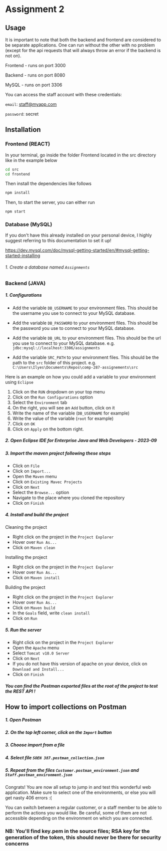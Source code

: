 # Assignment 2

## Usage

It is important to note that both the backend and frontend are considered to be separate applications. One can run without the other with no problem (except for the api requests that will always throw an error if the backend is not on).

Frontend - runs on port 3000

Backend - runs on port 8080

MySQL - runs on port 3306

You can access the staff account with these credentials:

`email`: staff@myapp.com

`password`: secret

## Installation

### Frontend (REACT)

In your terminal, go inside the folder Frontend located in the src directory like in the example below

```bash
cd src
cd frontend

```

Then install the dependencies like follows

```bash
npm install
```

Then, to start the server, you can either run

```bash
npm start
```

### Database (MySQL)

If you don't have this already installed on your personal device, I highly suggest referring to this documentation to set it up!

https://dev.mysql.com/doc/mysql-getting-started/en/#mysql-getting-started-installing

###### 1. Create a database named `Assignments`

### Backend (JAVA)

##### 1. Configurations

-   Add the variable `DB_USERNAME` to your environment files. This should be the username you use to connect to your MySQL database.

-   Add the variable `DB_PASSWORD` to your environment files. This should be the password you use to connect to your MySQL database.

-   Add the variable `DB_URL` to your environment files. This should be the url you use to connect to your MySQL database. e.g. `jdbc:mysql://localhost:3306/assignments`

-   Add the variable `SRC_PATH` to your environment files. This should be the path to the `src` folder of this project.
    e.g. `C:\Users\Ilyes\Documents\Repos\comp-287-assignements\src`

Here is an example on how you could add a variable to your environment using `Eclipse`

1. Click on the `RUN` dropdown on your top menu
2. Click on the `Run Configurations` option
3. Select the `Environment` tab
4. On the right, you will see an `Add` button, click on it
5. Write the name of the variable (`DB_USERNAME` for example)
6. Write the value of the variable (`root` for example)
7. Click on `OK`
8. Click on `Apply` on the bottom right.

##### 2. Open Eclipse IDE for Enterprise Java and Web Developers - 2023-09

##### 3. Import the maven project following these steps

-   Click on `File`
-   Click on `Import...`
-   Open the `Maven` menu
-   Click on `Existing Mavec Projects`
-   Click on `Next`
-   Select the `Browse...` option
-   Navigate to the place where you cloned the repository
-   Click on `Finish`

##### 4. Install and build the project

Cleaning the project

-   Right click on the project in the `Project Explorer`
-   Hover over `Run As...`
-   Click on `Maven clean`

Installing the project

-   Right click on the project in the `Project Explorer`
-   Hover over `Run As...`
-   Click on `Maven install`

Building the project

-   Right click on the project in the `Project Explorer`
-   Hover over `Run As...`
-   Click on `Maven build`
-   In the `Goals` field, write `clean install`
-   Click on `Run`

##### 5. Run the server

-   Right click on the project in the `Project Explorer`
-   Open the `Apache` menu
-   Select `Tomcat v10.0 Server`
-   Click on `Next`
-   If you do not have this version of apache on your device, click on `Download and Install...`
-   Click on `Finish`

##### You can find the Postman exported files at the root of the project to test the REST API !

## How to import collections on Postman

##### 1. Open Postman

##### 2. On the top left corner, click on the `Import` button

##### 3. Choose import from a file

##### 4. Select file `SOEN 387.postman_collection.json`

##### 5. Repeat from the files `Customer.postman_environment.json` and `Staff.postman_environment.json`

Congrats! You are now all setup to jump in and test this wonderful web application. Make sure to select one of the environments, or else you will get nasty 406 errors :(

You can switch between a regular customer, or a staff member to be able to perform the actions you would like. Be careful, some of them are not accessible depending on the environment on which you are connected.

### **NB:** You'll find key.pem in the source files; RSA key for the generation of the token, this should never be there for security concerns
